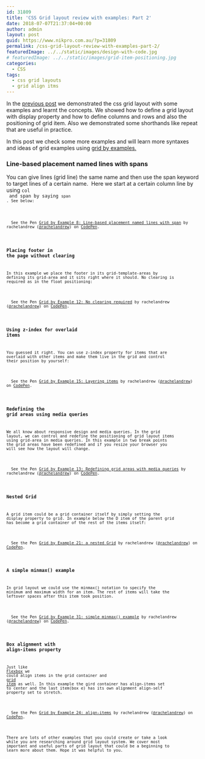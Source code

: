 ```yaml
---
id: 31809
title: 'CSS Grid layout review with examples: Part 2'
date: 2018-07-07T21:37:04+00:00
author: admin
layout: post
guid: https://www.nikpro.com.au/?p=31809
permalink: /css-grid-layout-review-with-examples-part-2/
featuredImage: ../../static/images/design-with-code.jpg
# featuredImage: ../../static/images/grid-item-positioning.jpg
categories:
  - CSS
tags:
  - css grid layouts
  - grid align itms
---
```

In the [previous post](https://www.nikpro.com.au/css-grid-layout-review-with-examples-part-1/) we demonstrated the css grid layout with some  examples and learnt the concepts. We showed how to define a grid layout with display property and how to define columns and rows and also the positioning of grid item. Also we demonstrated some shorthands like repeat that are useful in practice.

In this post we check some more examples and will learn more syntaxes and ideas of grid examples using <a href="https://gridbyexample.com/examples/" target="_blank" rel="noopener noreferrer">grid by examples.</a>

### Line-based placement named lines with spans

You can give lines (grid line) the same name and then use the span keyword to target lines of a certain name.  Here we start at a certain column line by using <code class="highlighter-rouge">col <line number> and span by saying <code class="highlighter-rouge">span <number of lines>. See below:

<p class="codepen" data-height="265" data-theme-id="0" data-slug-hash="oXKgeQ" data-default-tab="css,result" data-user="rachelandrew" data-embed-version="2" data-pen-title="Grid by Example 8: Line-based placement named lines with span">
  See the Pen <a href="https://codepen.io/rachelandrew/pen/oXKgeQ/">Grid by Example 8: Line-based placement named lines with span</a> by rachelandrew (<a href="https://codepen.io/rachelandrew">@rachelandrew</a>) on <a href="https://codepen.io">CodePen</a>.
</p>



### Placing footer in the page without clearing

In this example we place the footer in its grid-template-areas by defining its grid-area and it sits right where it should. No clearing is required as in the float positioning:

<p class="codepen" data-height="265" data-theme-id="0" data-slug-hash="GJVgOV" data-default-tab="css,result" data-user="rachelandrew" data-embed-version="2" data-pen-title="Grid by Example 12: No clearing required">
  See the Pen <a href="https://codepen.io/rachelandrew/pen/GJVgOV/">Grid by Example 12: No clearing required</a> by rachelandrew (<a href="https://codepen.io/rachelandrew">@rachelandrew</a>) on <a href="https://codepen.io">CodePen</a>.
</p>



### Using z-index for overlaid items

You guessed it right. You can use z-index property for items that are overlaid with other items and make them live in the grid and control their position by yourself:

<p class="codepen" data-height="265" data-theme-id="0" data-slug-hash="KpOwQW" data-default-tab="css,result" data-user="rachelandrew" data-embed-version="2" data-pen-title="Grid by Example 15: Layering items">
  See the Pen <a href="https://codepen.io/rachelandrew/pen/KpOwQW/">Grid by Example 15: Layering items</a> by rachelandrew (<a href="https://codepen.io/rachelandrew">@rachelandrew</a>) on <a href="https://codepen.io">CodePen</a>.
</p>



### Redefining the grid areas using media queries

We all know about responsive design and media queries. In the grid layout, we can control and redefine the positioning of grid layout items using grid-area in media queries. In this example in two break points the grid areas have been redefined and if you resize your browser you will see how the layout will change.

<p class="codepen" data-height="265" data-theme-id="0" data-slug-hash="waVBpK" data-default-tab="css,result" data-user="rachelandrew" data-embed-version="2" data-pen-title="Grid by Example 13: Redefining grid areas with media queries">
  See the Pen <a href="https://codepen.io/rachelandrew/pen/waVBpK/">Grid by Example 13: Redefining grid areas with media queries</a> by rachelandrew (<a href="https://codepen.io/rachelandrew">@rachelandrew</a>) on <a href="https://codepen.io">CodePen</a>.
</p>



### Nested Grid

A grid item could be a grid container itself by simply setting the display property to grid. In example below the D item of the parent grid has become a grid container of the rest of the items itself:

<p class="codepen" data-height="265" data-theme-id="0" data-slug-hash="NqQPBR" data-default-tab="css,result" data-user="rachelandrew" data-embed-version="2" data-pen-title="Grid by Example 21: a nested Grid">
  See the Pen <a href="https://codepen.io/rachelandrew/pen/NqQPBR/">Grid by Example 21: a nested Grid</a> by rachelandrew (<a href="https://codepen.io/rachelandrew">@rachelandrew</a>) on <a href="https://codepen.io">CodePen</a>.
</p>



### A simple minmax() example

In grid layout we could use the minmax() notation to specify the minimum and maximum width for an item. The rest of items will take the leftover spaces after this item took position.

<p class="codepen" data-height="265" data-theme-id="0" data-slug-hash="RRxPyk" data-default-tab="css" data-user="rachelandrew" data-embed-version="2" data-pen-title="Grid by Example 31: simple minmax() example">
  See the Pen <a href="https://codepen.io/rachelandrew/pen/RRxPyk/">Grid by Example 31: simple minmax() example</a> by rachelandrew (<a href="https://codepen.io/rachelandrew">@rachelandrew</a>) on <a href="https://codepen.io">CodePen</a>.
</p>



### Box alignment with align-items property

Just like <a href="https://www.nikpro.com.au/flexbox-explained-in-a-simple-way-with-examples-part-1/" target="_blank" rel="noopener noreferrer">Flexbox</a> we could align items in the grid container and <a href="https://www.nikpro.com.au/flexbox-explained-in-a-simple-way-with-examples-part-2/" target="_blank" rel="noopener noreferrer">grid item</a> as well. In this example the gird container has align-items set to center and the last item(box e) has its own alignment align-self property set to stretch.

<p class="codepen" data-height="265" data-theme-id="0" data-slug-hash="WQNqKy" data-default-tab="css,result" data-user="rachelandrew" data-embed-version="2" data-pen-title="Grid by Example 24: align-items">
  See the Pen <a href="https://codepen.io/rachelandrew/pen/WQNqKy/">Grid by Example 24: align-items</a> by rachelandrew (<a href="https://codepen.io/rachelandrew">@rachelandrew</a>) on <a href="https://codepen.io">CodePen</a>.
</p>



There are lots of other examples that you could create or take a look while you are researching around grid layout system. We cover most important and useful parts of grid layout that could be a beginning to learn more about them. Hope it was helpful to you.
